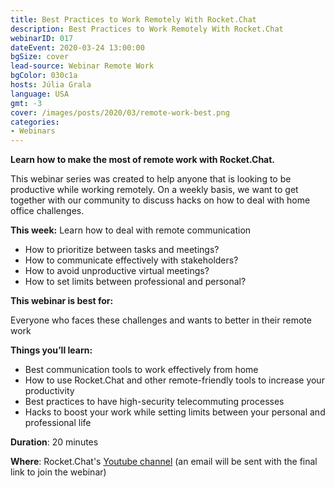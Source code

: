 ```yaml
---
title: Best Practices to Work Remotely With Rocket.Chat
description: Best Practices to Work Remotely With Rocket.Chat
webinarID: 017
dateEvent: 2020-03-24 13:00:00
bgSize: cover
lead-source: Webinar Remote Work
bgColor: 030c1a
hosts: Júlia Grala
language: USA
gmt: -3
cover: /images/posts/2020/03/remote-work-best.png
categories:
- Webinars
---
```


**Learn how to make the most of remote work with Rocket.Chat.**

This webinar series was created to help anyone that is looking to be productive while working remotely. On a weekly basis, we want to get together with our community to discuss hacks on how to deal with home office challenges.

**This week:** Learn how to deal with remote communication

- How to prioritize between tasks and meetings?
- How to communicate effectively with stakeholders?
- How to avoid unproductive virtual meetings?
- How to set limits between professional and personal?

**This webinar is best for:**

Everyone who faces these challenges and wants to better in their remote work

**Things you’ll learn:**
- Best communication tools to work effectively from home
- How to use Rocket.Chat and other remote-friendly tools to increase your productivity
- Best practices to have high-security telecommuting processes
- Hacks to boost your work while setting limits between your personal and professional life

**Duration**: 20 minutes

**Where**: Rocket.Chat's [Youtube channel](https://www.youtube.com/channel/UCin9nv7mUjoqrRiwrzS5UVQ) (an email will be sent with the final link to join the webinar)